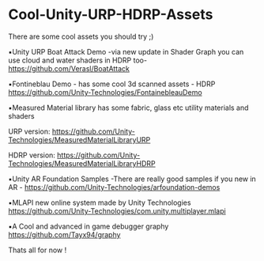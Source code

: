 # Cool-Unity-URP-HDRP-Assets
There are some cool assets you should try ;)

▪️Unity URP Boat Attack Demo -via new update in Shader Graph you can use cloud and water shaders in HDRP too-
https://github.com/Verasl/BoatAttack

▪️Fontineblau Demo - has some cool 3d scanned assets - HDRP
https://github.com/Unity-Technologies/FontainebleauDemo

▪️Measured Material library has some fabric, glass etc utility materials and shaders

URP version: https://github.com/Unity-Technologies/MeasuredMaterialLibraryURP

HDRP version: https://github.com/Unity-Technologies/MeasuredMaterialLibraryHDRP

▪️Unity AR Foundation Samples -There are really good samples if you new in AR -
https://github.com/Unity-Technologies/arfoundation-demos

▪️MLAPI new online system made by Unity Technologies
https://github.com/Unity-Technologies/com.unity.multiplayer.mlapi

▪️A Cool and advanced in game debugger graphy
https://github.com/Tayx94/graphy

Thats all for now !
